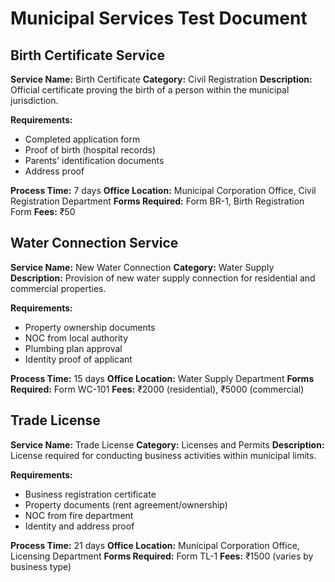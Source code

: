 # Municipal Services Test Document

## Birth Certificate Service

**Service Name:** Birth Certificate
**Category:** Civil Registration
**Description:** Official certificate proving the birth of a person within the municipal jurisdiction.

**Requirements:**
- Completed application form
- Proof of birth (hospital records)
- Parents' identification documents
- Address proof

**Process Time:** 7 days
**Office Location:** Municipal Corporation Office, Civil Registration Department
**Forms Required:** Form BR-1, Birth Registration Form
**Fees:** ₹50

## Water Connection Service

**Service Name:** New Water Connection
**Category:** Water Supply
**Description:** Provision of new water supply connection for residential and commercial properties.

**Requirements:**
- Property ownership documents
- NOC from local authority
- Plumbing plan approval
- Identity proof of applicant

**Process Time:** 15 days
**Office Location:** Water Supply Department
**Forms Required:** Form WC-101
**Fees:** ₹2000 (residential), ₹5000 (commercial)

## Trade License

**Service Name:** Trade License
**Category:** Licenses and Permits
**Description:** License required for conducting business activities within municipal limits.

**Requirements:**
- Business registration certificate
- Property documents (rent agreement/ownership)
- NOC from fire department
- Identity and address proof

**Process Time:** 21 days
**Office Location:** Municipal Corporation Office, Licensing Department
**Forms Required:** Form TL-1
**Fees:** ₹1500 (varies by business type)

